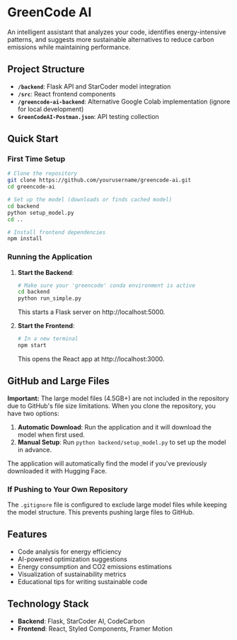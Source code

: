 # GreenCode AI

An intelligent assistant that analyzes your code, identifies energy-intensive patterns, and suggests more sustainable alternatives to reduce carbon emissions while maintaining performance.

## Project Structure

- **`/backend`**: Flask API and StarCoder model integration
- **`/src`**: React frontend components
- **`/greencode-ai-backend`**: Alternative Google Colab implementation (ignore for local development)
- **`GreenCodeAI-Postman.json`**: API testing collection

## Quick Start

### First Time Setup

```bash
# Clone the repository
git clone https://github.com/yourusername/greencode-ai.git
cd greencode-ai

# Set up the model (downloads or finds cached model)
cd backend
python setup_model.py
cd ..

# Install frontend dependencies
npm install
```

### Running the Application

1. **Start the Backend**:
   ```bash
   # Make sure your 'greencode' conda environment is active
   cd backend
   python run_simple.py
   ```
   This starts a Flask server on http://localhost:5000.

2. **Start the Frontend**:
   ```bash
   # In a new terminal
   npm start
   ```
   This opens the React app at http://localhost:3000.

## GitHub and Large Files

**Important:** The large model files (4.5GB+) are not included in the repository due to GitHub's file size limitations. When you clone the repository, you have two options:

1. **Automatic Download**: Run the application and it will download the model when first used.
2. **Manual Setup**: Run `python backend/setup_model.py` to set up the model in advance.

The application will automatically find the model if you've previously downloaded it with Hugging Face.

### If Pushing to Your Own Repository

The `.gitignore` file is configured to exclude large model files while keeping the model structure. This prevents pushing large files to GitHub.

## Features

- Code analysis for energy efficiency
- AI-powered optimization suggestions
- Energy consumption and CO2 emissions estimations
- Visualization of sustainability metrics
- Educational tips for writing sustainable code

## Technology Stack

- **Backend**: Flask, StarCoder AI, CodeCarbon
- **Frontend**: React, Styled Components, Framer Motion

